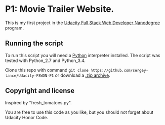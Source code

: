 # P1: Movie Trailer Website.
This is my first project in the [Udacity Full Stack Web Developer Nanodegree](https://www.udacity.com/nanodegree) program.
  
## Running the script
To run this script you will need a [Python](https://www.python.org/downloads/) interpreter installed. The script was tested with Python_2.7 and Python_3.4.
  
Clone this repo with command `git clone https://github.com/sergey-lance/Udacity-FSWDN-P1` or download a [.zip archive](https://github.com/sergey-lance/Udacity-FSWDN-P1/archive/master.zip).
   
## Copyright and license
Inspired by "fresh_tomatoes.py".

You are free to use this code as you like, but you should not forget about Udacity Honor Code.
